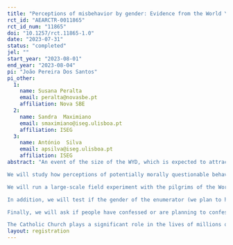 ```yaml
---
title: "Perceptions of misbehavior by gender: Evidence from the World Youth Event"
rct_id: "AEARCTR-0011865"
rct_id_num: "11865"
doi: "10.1257/rct.11865-1.0"
date: "2023-07-31"
status: "completed"
jel: ""
start_year: "2023-08-01"
end_year: "2023-08-04"
pi: "João Pereira Dos Santos"
pi_other:
  1:
    name: Susana Peralta
    email: peralta@novasbe.pt
    affiliation: Nova SBE
  2:
    name: Sandra  Maximiano
    email: smaximiano@iseg.ulisboa.pt
    affiliation: ISEG
  3:
    name: António  Silva
    email: apsilva@iseg.ulisboa.pt
    affiliation: ISEG
abstract: "An event of the size of the WYD, which is expected to attract more than one million supportive, motivated, and inspiring young people from all around the World to Lisbon is a unique opportunity to study what this particular group thinks about gender roles and gender norms.
We will study how perceptions of potentially morally questionable behaviors are rated as unacceptable or acceptable depending on the gender of those who performed the actions. 
We will run a large-scale field experiment with the pilgrims of the World Youth Day (WYD) that takes place in Lisbon in the first week of August 2023. Half of the respondents of our survey will be asked to rate, on a scale from one to six, three generic (mis)behaviors from three different hypothetical males while the other half will be faced with female names. We will then compare the differences in an econometric framework.
In addition, we will test if the gender of the enumerator (we plan to have around 30 young assistants, most of them students at ISEG – University of Lisbon and Nova SBE) changes how pilgrims at the WYD respond to these questions.
Finally, we will ask if people have confessed or are planning to confess to analyze potential heterogeneous effects.
The Catholic Church plays a significant role in the lives of millions of people around the world. Therefore, understanding the level of gender discrimination in their teachings and actions is of big importance. For example, the construction and evaluation of the effectiveness of public policies for mitigating gender discrimination depends on the existence of discrimination in the family and religious environment, and this discrimination needs to be rigorously studied. The present study intends to overcome the difficulty that has existed in studying discrimination in a religious setting. In particular, it aims to investigate whether Catholics perceive potentially morally unacceptable actions differently based on the gender of the person who committed them."
layout: registration
---
```


